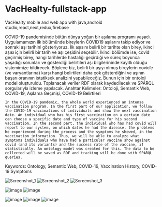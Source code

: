 # VacHealty-fullstack-app
VacHealty mobile and web app with java,android studio,react,next,redux,firebase

COVID-19 pandemisinde bütün dünya yoğun bir aşılama programı yaşadı. Uygulamamızın ilk bölümünde bireylerin COVID19 aşılarını takip ediyor ve sonraki aşı tarihini gösteriyoruz. İlk aşısını belirli bir tarihte olan birey, ikinci aşısı için belirli bir tarih ve aşı çeşidini seçebilir. İkinci bölümde ise, covid geçirmiş birey, hangi tarihlerde hastalığı geçirdiği ve süreç boyunca yaşadığı sorunları ve gösterdiği belirtileri aşı bilgilerininde kayıtlı olduğu sistemimize bildirecek. Böylece biz, belirli bir aşıyı olmuş bireylerin covid’e (ve varyantlarına) karşı hangi belirtileri daha çok gösterdiğini ve aşının başarı oranının istatiksek analizini yapabileceğiz. Bunun için bir ontoloji model oluşturuldu. Toplanacak veriler RDF olarak kaydedilecek ve SPARQL sorgularıyla izleme yapılacak.
Anahtar Kelimeler: Ontoloji, Semantik Web, COVID-19, Aşılama Geçmişi, COVID-19 Belirtileri

    In the COVID-19 pandemic, the whole world experienced an intense vaccination program. In the first part of our application, we follow the COVID-19 vaccinations of individuals and show the next vaccination date. An individual who has his first vaccination on a certain date can choose a specific date and type of vaccine for his second vaccination. In the second part, the individual who has had covid will report to our system, on which dates he had the disease, the problems he experienced during the process and the symptoms he showed, in the vaccination information. Thus, we will be able to analyze what symptoms individuals who have had a particular vaccine show against covid (and its variants) and the success rate of the vaccine, if statistically. An ontology model was created for this. The data to be collected will be saved as RDF and tracking will be done with SPARQL queries.
Keywords: Ontology, Semantic Web, COVID-19, Vaccination History, COVID-19 Symptoms


![Screenshot_1](https://user-images.githubusercontent.com/78312646/182764007-16565178-a1b4-4db2-b27b-4868f00b13e2.png)
![Screenshot_2](https://user-images.githubusercontent.com/78312646/182764015-3a8e72d5-815e-4f62-9923-f2148e46d3ea.png)
![Screenshot_3](https://user-images.githubusercontent.com/78312646/182764017-41a2ceb1-630d-4675-ad9a-0d09e90f6aee.png)

![image](https://user-images.githubusercontent.com/78312646/182764378-61ea4bb9-ffbc-4210-90e7-1164f008dec5.png)
![image](https://user-images.githubusercontent.com/78312646/182764390-74d67363-7ebc-48a8-8ed3-0ca500840601.png)

![image](https://user-images.githubusercontent.com/78312646/182764803-9f4dfe5f-6098-4393-b0b0-5009d38f3a3a.png)
![image](https://user-images.githubusercontent.com/78312646/182764810-feb8457d-ca9a-4c29-ac40-654b4f67af2f.png)
![image](https://user-images.githubusercontent.com/78312646/182764819-8b090d8c-06f9-423e-a558-6d4ef46b4d59.png)


